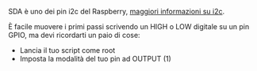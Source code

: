 SDA è uno dei pin i2c del Raspberry, [maggiori informazioni su i2c](/pinout/i2c).

È facile muovere i primi passi scrivendo un HIGH o LOW digitale su un pin GPIO, ma devi ricordarti un paio di cose:

* Lancia il tuo script come root
* Imposta la modalità del tuo pin ad OUTPUT (1)

